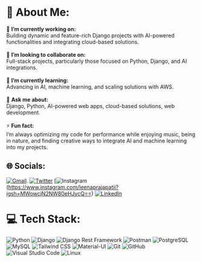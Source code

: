 # 💫 About Me:
🔭 **I’m currently working on:**  <br>Building dynamic and feature-rich Django projects with AI-powered functionalities and integrating cloud-based solutions.<br><br>👯 **I’m looking to collaborate on:**  <br>Full-stack projects, particularly those focused on Python, Django, and AI integrations.<br><br>🌱 **I’m currently learning:**  <br>Advancing in AI, machine learning, and scaling solutions with AWS.<br><br>💬 **Ask me about:**  <br>Django, Python, AI-powered web apps, cloud-based solutions, web development.<br><br>⚡ **Fun fact:**  <br>I’m always optimizing my code for performance while enjoying music, being in nature, and finding creative ways to integrate AI and machine learning into my projects.


## 🌐 Socials:
 
[![Gmail](https://img.shields.io/badge/Gmail-c14438?style=for-the-badge&logo=gmail&logoColor=white)](mailto:leena.prajapati46@gmail.com).
[![Twitter](https://img.shields.io/badge/Twitter-%231DA1F2.svg?logo=Twitter&logoColor=white)](https://x.com/Leenaprajapatii) [![Instagram](https://img.shields.io/badge/Instagram-%23E4405F.svg?logo=Instagram&logoColor=white)(https://www.instagram.com/leenaprajapatii?igsh=MWowcjN2NW80eHJycQ==) [![LinkedIn](https://img.shields.io/badge/LinkedIn-%230077B5.svg?logo=linkedin&logoColor=white)](https://www.linkedin.com/in/leena-prajapati-b45163343/) 
# 💻 Tech Stack:
![Python](https://img.shields.io/badge/-Python-3776AB?style=flat-square&logo=Python&logoColor=white)
![Django](https://img.shields.io/badge/-Django-Green?style=flat-square&logo=django)
![Django Rest Framework](https://img.shields.io/badge/-DjangoRestFramework-red?style=flat-square&logo=django)
![Postman](https://img.shields.io/badge/-Postman-black?style=flat-square&logo=postman)
![PostgreSQL](https://img.shields.io/badge/-PostgreSQL-336791?style=flat-square&logo=postgresql&logoColor=white)
![MySQL](https://img.shields.io/badge/-MySQL-black?style=flat-square&logo=mysql)
![Tailwind CSS](https://img.shields.io/badge/-TailwindCSS-38B2AC?style=flat-square&logo=tailwind-css&logoColor=white)
![Material-UI](https://img.shields.io/badge/-MaterialUI-0081CB?style=flat-square&logo=material-ui)
![Git](https://img.shields.io/badge/-Git-black?style=flat-square&logo=git)
![GitHub](https://img.shields.io/badge/-GitHub-181717?style=flat-square&logo=github)
![Visual Studio Code](https://img.shields.io/badge/-VSCode-007ACC?style=flat-square&logo=visual-studio-code&logoColor=white)
![Linux](https://img.shields.io/badge/-Linux-FCC624?style=flat-square&logo=linux&logoColor=black)


